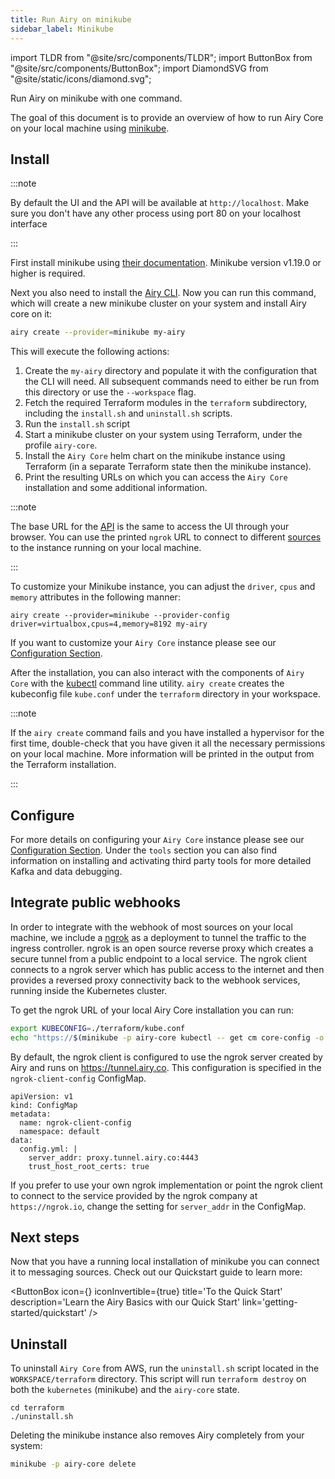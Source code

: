 ```yaml
---
title: Run Airy on minikube
sidebar_label: Minikube
---
```


import TLDR from "@site/src/components/TLDR";
import ButtonBox from "@site/src/components/ButtonBox";
import DiamondSVG from "@site/static/icons/diamond.svg";

<TLDR>
Run Airy on minikube with one command.
</TLDR>

The goal of this document is to provide an overview of how to run Airy Core on
your local machine using [minikube](https://minikube.sigs.k8s.io/).

## Install

:::note

By default the UI and the API will be available at `http://localhost`.
Make sure you don't have any other process using port 80 on your localhost interface

:::

First install minikube using [their documentation](https://kubernetes.io/de/docs/tasks/tools/install-minikube/). Minikube version v1.19.0 or higher is required.

Next you also need to install the [Airy CLI](cli/introduction.md). Now you can run this command, which will create a new
minikube cluster on your system and install Airy core on it:

```bash
airy create --provider=minikube my-airy
```

This will execute the following actions:

1. Create the `my-airy` directory and populate it with the configuration that the CLI will need. All subsequent commands need to either be run from this directory or use the `--workspace` flag.
2. Fetch the required Terraform modules in the `terraform` subdirectory, including the `install.sh` and `uninstall.sh` scripts.
3. Run the `install.sh` script
4. Start a minikube cluster on your system using Terraform, under the profile `airy-core`.
5. Install the `Airy Core` helm chart on the minikube instance using Terraform (in a separate Terraform state then the minikube instance).
6. Print the resulting URLs on which you can access the `Airy Core` installation and some additional information.

:::note

The base URL for the [API](../../api/introduction.md) is the same to access the UI through your browser.
You can use the printed `ngrok` URL to connect to different [sources](../../sources/introduction.md) to the instance running on your local machine.

:::

To customize your Minikube instance, you can adjust the `driver`, `cpus` and `memory` attributes in the following manner:

```
airy create --provider=minikube --provider-config driver=virtualbox,cpus=4,memory=8192 my-airy
```

If you want to customize your `Airy Core` instance please see our [Configuration
Section](configuration.md).

After the installation, you can also interact with the components of `Airy Core` with the [kubectl](https://kubernetes.io/docs/tasks/tools/) command line utility. `airy create` creates the kubeconfig file `kube.conf` under the `terraform` directory in your workspace.

:::note

If the `airy create` command fails and you have installed a hypervisor for the first time, double-check that you have given it all the necessary permissions on your local machine. More information will be printed in the output from the Terraform installation.

:::

## Configure

For more details on configuring your `Airy Core` instance please see our [Configuration Section](configuration.md). Under the `tools` section you can also find information on installing and activating third party tools for more detailed Kafka and data debugging.

## Integrate public webhooks

In order to integrate with the webhook of most sources on your local machine, we
include a [ngrok](https://ngrok.com/) as a deployment to tunnel the traffic to
the ingress controller. ngrok is an open source reverse proxy which creates a
secure tunnel from a public endpoint to a local service. The ngrok client
connects to a ngrok server which has public access to the internet and then
provides a reversed proxy connectivity back to the webhook services, running
inside the Kubernetes cluster.

To get the ngrok URL of your local Airy Core installation you can run:

```sh
export KUBECONFIG=./terraform/kube.conf
echo "https://$(minikube -p airy-core kubectl -- get cm core-config -o jsonpath='{.data.CORE_ID}').tunnel.airy.co"
```

By default, the ngrok client is configured to use the ngrok server created by
Airy and runs on https://tunnel.airy.co. This configuration is specified in
the `ngrok-client-config` ConfigMap.

```
apiVersion: v1
kind: ConfigMap
metadata:
  name: ngrok-client-config
  namespace: default
data:
  config.yml: |
    server_addr: proxy.tunnel.airy.co:4443
    trust_host_root_certs: true
```

If you prefer to use your own ngrok implementation or point the ngrok client to
connect to the service provided by the ngrok company at `https://ngrok.io`,
change the setting for `server_addr` in the ConfigMap.

## Next steps

Now that you have a running local installation of minikube you can connect it to
messaging sources. Check out our Quickstart guide to learn more:

<ButtonBox
icon={<DiamondSVG />}
iconInvertible={true}
title='To the Quick Start'
description='Learn the Airy Basics with our Quick Start'
link='getting-started/quickstart'
/>

## Uninstall

To uninstall `Airy Core` from AWS, run the `uninstall.sh` script located in the `WORKSPACE/terraform` directory. This script will run `terraform destroy` on both the `kubernetes` (minikube) and the `airy-core` state.

```
cd terraform
./uninstall.sh
```

Deleting the minikube instance also removes Airy completely from your system:

```sh
minikube -p airy-core delete
```
